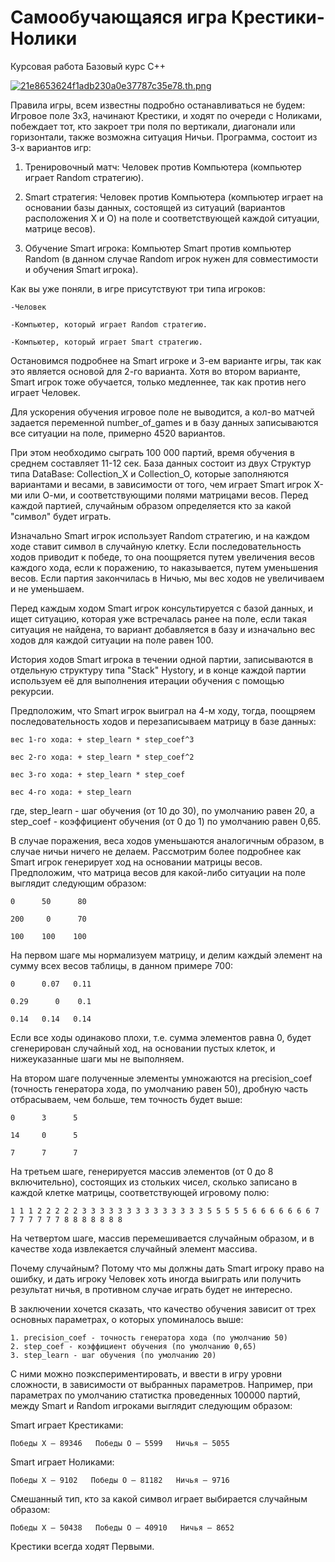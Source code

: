 # Самообучающаяся игра Крестики-Нолики
Курсовая работа Базовый курс С++

[![21e8653624f1adb230a0e37787c35e78.th.png](https://pickasso.info/images/2020/06/13/21e8653624f1adb230a0e37787c35e78.th.png)](https://pickasso.info/image/K0ITR)

Правила игры, всем известны подробно останавливаться не будем: Игровое поле 3х3, начинают Крестики, и ходят по очереди с Ноликами, побеждает тот, кто закроет три поля по вертикали, 
диагонали или горизонтали, также возможна ситуация Ничьи.
Программа, состоит из 3-х вариантов игр:
	
1. Тренировочный матч: Человек против Компьютера (компьютер играет Random стратегию).
	
2. Smart стратегия: Человек против Компьютера (компьютер играет на основании базы данных, состоящей из ситуаций (вариантов расположения X и О) на поле и соответствующей каждой ситуации, матрице весов).
	
3. Обучение Smart игрока: Компьютер Smart против компьютер Random (в данном случае Random игрок нужен для совместимости и обучения Smart игрока).

Как вы уже поняли, в игре присутствуют три типа игроков:

	-Человек

	-Компьютер, который играет Random стратегию.

	-Компьютер, который играет Smart стратегию.

Остановимся подробнее на Smart игроке и 3-ем варианте игры, так как это является основой для 2-го варианта. Хотя во втором варианте, Smart игрок тоже обучается, только медленнее, так как против него играет Человек. 

Для ускорения обучения игровое поле не выводится, а кол-во матчей задается переменной number_of_games и в базу данных записываются все ситуации на поле, примерно 4520 вариантов. 

При этом необходимо сыграть 100 000 партий, время обучения в среднем составляет 11-12 сек. База данных состоит из двух Структур типа DataBase: Collection_X и Collection_O, которые заполняются вариантами и весами, в зависимости от того, чем играет Smart игрок Х-ми или О-ми, и соответствующими полями матрицами весов. Перед каждой партией, случайным образом определяется кто за какой "символ" будет играть.

Изначально Smart игрок использует Random стратегию, и на каждом ходе ставит символ в случайную клетку. Если последовательность ходов приводит к победе, то она поощряется путем увеличения весов каждого хода, если к поражению, то наказывается, путем уменьшения весов. Если партия закончилась в Ничью, мы вес ходов не увеличиваем и не уменьшаем.

Перед каждым ходом Smart игрок консультируется с базой данных, и ищет ситуацию, которая уже встречалась ранее на поле, если такая ситуация не найдена, то вариант добавляется в базу и изначально вес ходов для каждой ситуации на поле равен 100.

История ходов Smart игрока в течении одной партии, записываются в отдельную структуру типа "Stack" Hystory, и в конце каждой партии используем её для выполнения итерации обучения с помощью рекурсии.  

Предположим, что Smart игрок выиграл на 4-м ходу, тогда, поощряем последовательность ходов и перезаписываем матрицу в базе данных:

	вес 1-го хода: + step_learn * step_coef^3 

	вес 2-го хода: + step_learn * step_coef^2

	вес 3-го хода: + step_learn * step_coef

	вес 4-го хода: + step_learn

где, step_learn - шаг обучения (от 10 до 30), по умолчанию равен 20, а step_coef - коэффициент обучения (от 0 до 1) по умолчанию равен 0,65.

В случае поражения, веса ходов уменьшаются аналогичным образом, в случае ничьи ничего не делаем. Рассмотрим более подробнее как Smart игрок генерирует ход на основании матрицы весов. Предположим, что матрица весов для какой-либо ситуации на поле выглядит следующим образом:
  
	0      50      80

	200     0      70

	100    100    100
На первом шаге мы нормализуем матрицу, и делим каждый элемент на сумму всех весов таблицы, в данном примере 700:

	0      0.07   0.11

	0.29      0    0.1
	
	0.14   0.14   0.14
Если все ходы одинаково плохи, т.е. сумма элементов равна 0, будет сгенерирован случайный ход, на основании пустых клеток, и нижеуказанные шаги мы не выполняем.

На втором шаге полученные элементы умножаются на precision_coef (точность генератора хода, по умолчанию равен 50), дробную часть отбрасываем, чем больше, тем точность будет выше:
 
 	0      3      5

	14     0      5
 
 	7      7      7
На третьем шаге, генерируется массив элементов (от 0 до 8 включительно), состоящих из стольких чисел, сколько записано в каждой клетке матрицы, соответствующей игровому полю:

	1 1 1 2 2 2 2 2 3 3 3 3 3 3 3 3 3 3 3 3 3 3 5 5 5 5 5 6 6 6 6 6 6 6 7 7 7 7 7 7 7 8 8 8 8 8 8 8 

На четвертом шаге, массив перемешивается случайным образом, и в качестве хода извлекается случайный элемент массива.

Почему случайным? Потому что мы должны дать Smart игроку право на ошибку, и дать игроку Человек хоть иногда выиграть или получить результат ничья, в противном случае играть будет не интересно. 

В заключении хочется сказать, что качество обучения зависит от трех основных параметрах, о которых упоминалось выше:

	1. precision_coef - точность генератора хода (по умолчанию 50)
	2. step_coef - коэффициент обучения (по умолчанию 0,65)
	3. step_learn - шаг обучения (по умолчанию 20)

С ними можно поэкспериментировать, и ввести в игру уровни сложности, в зависимости от выбранных параметров. Например, при параметрах по умолчанию статистка проведенных 100000 партий, между Smart и Random игроками выглядит следующим образом:

Smart играет Крестиками:

	Победы X – 89346   Победы O – 5599   Ничья – 5055

Smart играет Ноликами:

	Победы X – 9102   Победы O – 81182   Ничья – 9716

Смешанный тип, кто за какой символ играет выбирается случайным образом:

	Победы X – 50438   Победы O – 40910   Ничья – 8652

Крестики всегда ходят Первыми.
